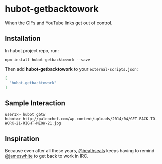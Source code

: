 # hubot-getbacktowork

When the GIFs and YouTube links get out of control.

## Installation

In hubot project repo, run:

`npm install hubot-getbacktowork --save`

Then add **hubot-getbacktowork** to your `external-scripts.json`:

```json
[
  "hubot-getbacktowork"
]
```

## Sample Interaction

```
user1>> hubot gbtw
hubot>> http://paleochef.com/wp-content/uploads/2014/04/GET-BACK-TO-WORK-21-RIGHT-MEOW-21.jpg
```

## Inspiration

Because even after all these years, [@heathseals](https://github.com/heathseals) keeps having to remind [@jameswhite](https://github.com/jameswhite) to get back to work in IRC. 
